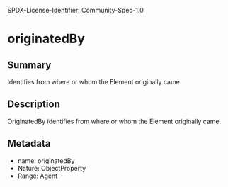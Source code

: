 SPDX-License-Identifier: Community-Spec-1.0

# originatedBy

## Summary

Identifies from where or whom the Element originally came.

## Description

OriginatedBy identifies from where or whom the Element originally came.

## Metadata

- name: originatedBy
- Nature: ObjectProperty
- Range: Agent
